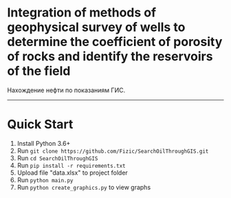 # Integration of methods of geophysical survey of wells to determine the coefficient of porosity of rocks and identify the reservoirs of the field

Нахождение нефти по показаниям ГИС.

---
# Quick Start

1. Install Python 3.6+
2. Run ```git clone https://github.com/Fizic/SearchOilThroughGIS.git```
3. Run ```cd SearchOilThroughGIS```
4. Run ```pip install -r requirements.txt```
5. Upload file "data.xlsx" to project folder
6. Run ```python main.py```
7. Run ```python create_graphics.py``` to view graphs
